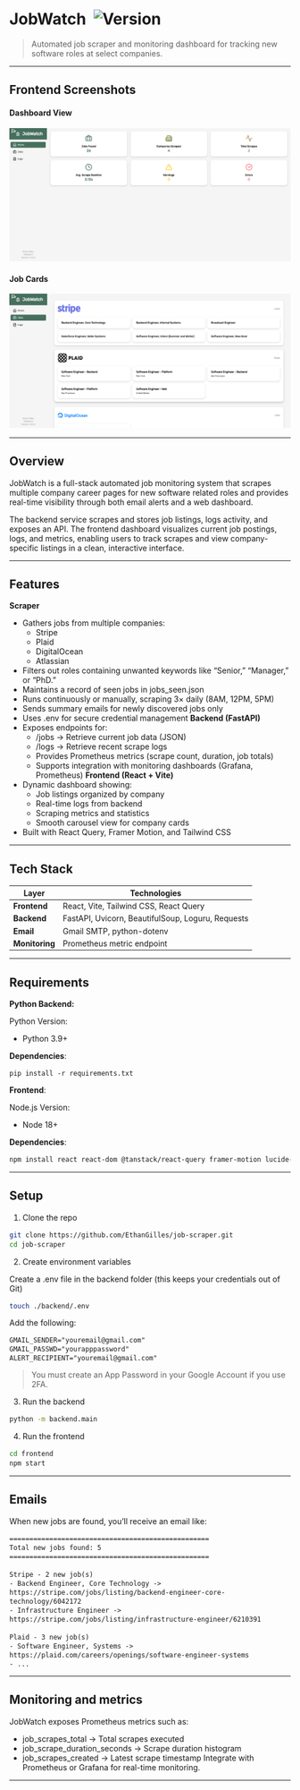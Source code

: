 # JobWatch &nbsp;![Version](https://img.shields.io/badge/version-0.7.9-blue?style=for-the-badge)
> Automated job scraper and monitoring dashboard 
for tracking new software roles at select companies.

---
## Frontend Screenshots
#### Dashboard View                                
![Dashboard Screenshot](https://github.com/EthanGilles/EthanGilles/blob/6e1a3fea0e881e49888331ece1bfaa0ae46db1ce/pics/jobwatchhome.png) 

#### Job Cards
![Job Cards Screenshot](https://github.com/EthanGilles/EthanGilles/blob/6e1a3fea0e881e49888331ece1bfaa0ae46db1ce/pics/jobwatchjobs.png)

---
## Overview
JobWatch is a full-stack automated job monitoring system that scrapes multiple 
company career pages for new software related roles and provides real-time 
visibility through both email alerts and a web dashboard.

The backend service scrapes and stores job listings, logs activity, and 
exposes an API. The frontend dashboard visualizes current job postings, logs, 
and metrics, enabling users to track scrapes and view company-specific
listings in a clean, interactive interface.

---
## Features
**Scraper**
- Gathers jobs from multiple companies:
    - Stripe
    - Plaid
    - DigitalOcean
    - Atlassian
- Filters out roles containing unwanted keywords like “Senior,” “Manager,” or “PhD.”
- Maintains a record of seen jobs in jobs_seen.json
- Runs continuously or manually, scraping 3× daily (8AM, 12PM, 5PM)
- Sends summary emails for newly discovered jobs only
- Uses .env for secure credential management
**Backend (FastAPI)**
- Exposes endpoints for:
    - /jobs → Retrieve current job data (JSON)
    - /logs → Retrieve recent scrape logs
    - Provides Prometheus metrics (scrape count, duration, job totals)
    - Supports integration with monitoring dashboards (Grafana, Prometheus)
**Frontend (React + Vite)**
- Dynamic dashboard showing:
    - Job listings organized by company
    - Real-time logs from backend
    - Scraping metrics and statistics
    - Smooth carousel view for company cards
- Built with React Query, Framer Motion, and Tailwind CSS

---
## Tech Stack
| Layer | Technologies |
|-------|---------------|
| **Frontend** | React, Vite, Tailwind CSS, React Query |
| **Backend** | FastAPI, Uvicorn, BeautifulSoup, Loguru, Requests |
| **Email** | Gmail SMTP, python-dotenv |
| **Monitoring** | Prometheus metric endpoint |

---
## Requirements

**Python Backend:**

Python Version:
- Python 3.9+

**Dependencies**:
```
pip install -r requirements.txt
```

**Frontend**:

Node.js Version:
- Node 18+

**Dependencies**:
```bash
npm install react react-dom @tanstack/react-query framer-motion lucide-react tailwindcss @fontsource/rubik
```

---
## Setup

1. Clone the repo

```bash
git clone https://github.com/EthanGilles/job-scraper.git
cd job-scraper
```

2. Create environment variables

Create a .env file in the backend folder (this keeps your credentials out of Git)
```bash
touch ./backend/.env
```

Add the following:
```
GMAIL_SENDER="youremail@gmail.com"
GMAIL_PASSWD="yourapppassword"
ALERT_RECIPIENT="youremail@gmail.com"
```
> You must create an App Password in your Google Account if you use 2FA.

3. Run the backend
```bash
python -m backend.main
```

4. Run the frontend
```bash
cd frontend
npm start
```


---
## Emails
When new jobs are found, you’ll receive an email like:

```
==================================================
Total new jobs found: 5
==================================================

Stripe - 2 new job(s)
- Backend Engineer, Core Technology -> https://stripe.com/jobs/listing/backend-engineer-core-technology/6042172
- Infrastructure Engineer -> https://stripe.com/jobs/listing/infrastructure-engineer/6210391

Plaid - 3 new job(s)
- Software Engineer, Systems -> https://plaid.com/careers/openings/software-engineer-systems
- ...
```

---
## Monitoring and metrics
JobWatch exposes Prometheus metrics such as:
- job_scrapes_total → Total scrapes executed
- job_scrape_duration_seconds → Scrape duration histogram
- job_scrapes_created → Latest scrape timestamp
Integrate with Prometheus or Grafana for real-time monitoring.

---
